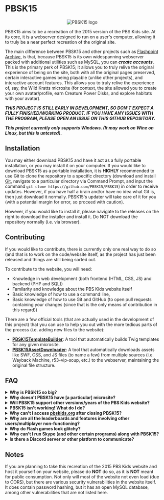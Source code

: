 # PBSK15
<p align="center">
  <img src="https://pbsk15.github.io/pbsk15-repo-assets/pbsk15_logo.png" alt="PBSK15 logo"/>
</p>

PBSK15 aims to be a recreation of the 2015 version of the PBS Kids site. At its core, it is a webserver designed to run on a user's computer, allowing it to truly be a near perfect recreation of the original site.

The main difference between PBSK15 and other projects such as [Flashpoint Archive](https://flashpointarchive.org), is that, because PBSK15 is its own widespanning webserver packed with additional utilities such as MySQL, you can ***create accounts.*** This is the primary perk of PBSK15; it allows you to truly relive the original experience of being on the site, both with all the original pages preserved, certain interactive games being playable (unlike other projects), and interactive account features. This allows you to truly relive the experience of, say, the Wild Kratts microsite (for context, the site allowed you to create your own avatar/profile, earn Creature Power Disks, and explore habitats with your avatar).

***THIS PROJECT IS STILL EARLY IN DEVELOPMENT, SO DON'T EXPECT A FULLY FINISHED/WORKING PRODUCT. IF YOU HAVE ANY ISSUES WITH THE PROGRAM, PLEASE OPEN AN ISSUE ON THIS GITHUB REPOSITORY.***

***This project currently only supports Windows. (It may work on Wine on Linux, but this is untested).***

## Installation
You may either download PBSK15 and have it act as a fully portable installation, or you may install it on your computer. If you would like to download PBSK15 as a portable installation, it is **HIGHLY** recommended to use Git to clone the repository to a specific directory (download and install [Git](https://git-scm.com/download/win), navigate to a particular directory via Command Prompt, and input the command `git clone https://github.com/PBSK15/PBSK15`) in order to receive updates. However, if you have half a brain and/or have no idea what Git is, then just download it normally. PBSK15's updater will take care of it for you (with a potential margin for error, so proceed with caution).

However, if you would like to install it, please navigate to the releases on the right to download the installer and install it. Do NOT download the repository normally (i.e. via browser).

## Contributing
If you would like to contribute, there is currently only one real way to do so (and that is to work on the code/website itself, as the project has just been released and things are still being sorted out.

To contribute to the website, you will need:
- Knowledge in web development (both frontend (HTML, CSS, JS) and backend (PHP and SQL))
- Familarity and knowledge about the PBS Kids website itself
- Basic knowledge of how to use a command line,
- Basic knowledge of how to use Git and GitHub (to open pull requests containing your changes (since that is the only means of contribution in this regard))
 
There are a few official tools (that are actually used in the development of this project) that you can use to help you out with the more tedious parts of the process (i.e. adding new files to the website):
- **[PBSK15TemplateBuilder](https://github.com/PBSK15/PBSK15TemplateBuilder)**: A tool that automatically builds Twig templates for any given microsite.
- **[PBSK15AssetDownloader](https://github.com/PBSK15/PBSK15AssetDownloader)**: A tool that automatically downloads assets like SWF, CSS, and JS files (to name a few) from multiple sources (i.e. Wayback Machine, r53-vip-soup, etc.) to the webserver, maintaining the original file structure.


## FAQ
<details>
<summary><b>Why is PBSK15 so big?</b></summary>
PBSK15 is big because the PBS Kids website itself is very large. We're currently working on a solution to selectively install specific sections of the PBS Kids website for PBSK15, so that if you just want the Wild Kratts microsite for instance, you don't need to download every other part of the PBS Kids website in the process.
</details>

<details>
<summary><b>Why doesn't PBSK15 have [a particular] microsite?</b></summary>
This may seem like a super-obvious question to put in FAQ, but someone's inevitably going to ask it, probably because they've never read more than a few sentences in their life. It has literally been said above that the project is <b><i>in development</i></b>, so do <b><i>NOT</i></b> expect a completely finished project. 
</details>

<details>
<summary><b>Will PBSK15 support other versions/years of the PBS Kids website?</b></summary>
As the name implies, no, it will not. If you want other versions of the PBS Kids website, then check out alternatives like <a href="https://nostalgiakidssites.com">nostalgiakidssites.com</a>. However, PBSK15 will contain old sections of the PBS Kids website, as those still existed on the official website in 2015.
</details>

<details>
<summary><b>PBSK15 isn't working! What do I do?</b></summary>
Open an issue <a href="https://github.com/PBSK15/PBSK15/issues">here</a> describing everything about the error, from the circumstances of the situtaion to any error logs.
</details>

<details>
<summary><b>Why can't I access <a href="https://pbskids.org">pbskids.org</a> after closing PBSK15?</b></summary>
Somehow, even with all the protections put in place to prevent you from closing it like you would any other program, you managed to do it in that way (i.e. clicking the X button at the top right of the window). Run PBSK15 Repair (you can type it in the Windows search bar to find it) to resolve the issue. You may need to restart your main browser afterwards.
</details>

<details>
<summary><b>Why are all the leaderboards and features involving other users/multiplayer non-functioning?</b></summary>
PBSK15 is a program serving you an <i>offline copy</i> of the 2015 PBS Kids website, meaning that you're not really connecting to any webserver hosted online, and thus you can't do anything with other users. It's *all* hosted on your computer.
</details>

<details>
<summary><b>Why do Flash games look glitchy?</b></summary>
This happens if you have an NVIDIA GPU. It's an issue with Basilisk, the browser used in PBSK15 and how it runs plugins (like Flash). We're currently working to fix this.
</details>

<details>
<summary><b>Why can't I run Skype (and other certain programs) along with PBSK15?</b></summary>
This is because Skype and every other program that PBSK15 shuts down interferes with the way PBSK15 hosts the website. In technical terms, these programs consume the 80 and 443 ports, which PBSK15 requires to operate the webserver, and for the browser to be flawlessly compatible with navigating it.
</details>

<details>
<summary><b>Is there a Discord server or other platform to communicate?</b></summary>
Not right now, no. There will likely be one soon, but as the project has just been released, there isn't currently a real community centered around this project.
</details>

## Notes
If you are planning to take this recreation of the 2015 PBS Kids website and host it yourself on your website, please do <b>NOT</b> do so, as it is <b>NOT</b> meant for public consumption. Not only will most of the website not even load (due to CORS), but there are various security vulnerabilities in the website itself. It does contain password hashing, but it has an open MySQL database, among other vulnerabilities that are not listed here.